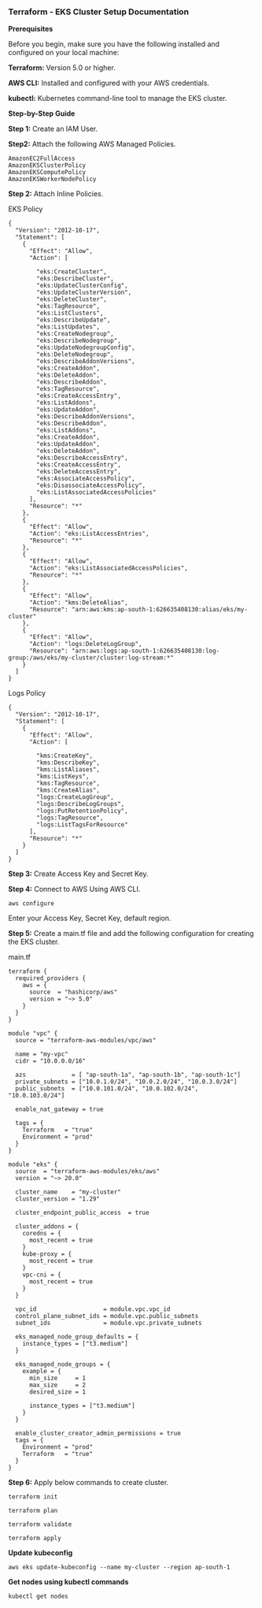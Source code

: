 ### Terraform - EKS Cluster Setup Documentation

**Prerequisites**

Before you begin, make sure you have the following installed and configured on your local machine:

**Terraform:** Version 5.0 or higher.

**AWS CLI:** Installed and configured with your AWS credentials.

**kubectl:** Kubernetes command-line tool to manage the EKS cluster.


**Step-by-Step Guide**

**Step 1:** Create an IAM User.

**Step2:** Attach the following AWS Managed Policies.
```
AmazonEC2FullAccess
AmazonEKSClusterPolicy
AmazonEKSComputePolicy
AmazonEKSWorkerNodePolicy
```

**Step 2:** Attach Inline Policies.

EKS Policy
```
{
  "Version": "2012-10-17",
  "Statement": [
    {
      "Effect": "Allow",
      "Action": [
      
        "eks:CreateCluster",
        "eks:DescribeCluster",
        "eks:UpdateClusterConfig",
        "eks:UpdateClusterVersion",
        "eks:DeleteCluster",
        "eks:TagResource",
        "eks:ListClusters",
        "eks:DescribeUpdate",
        "eks:ListUpdates",
        "eks:CreateNodegroup",
        "eks:DescribeNodegroup",
        "eks:UpdateNodegroupConfig",
        "eks:DeleteNodegroup",
        "eks:DescribeAddonVersions",
        "eks:CreateAddon",
        "eks:DeleteAddon",
        "eks:DescribeAddon",
        "eks:TagResource",
        "eks:CreateAccessEntry",
        "eks:ListAddons",
        "eks:UpdateAddon",
        "eks:DescribeAddonVersions",
        "eks:DescribeAddon",
        "eks:ListAddons",
        "eks:CreateAddon",
        "eks:UpdateAddon",
        "eks:DeleteAddon",
        "eks:DescribeAccessEntry",
        "eks:CreateAccessEntry",
        "eks:DeleteAccessEntry",
        "eks:AssociateAccessPolicy",
        "eks:DisassociateAccessPolicy",
        "eks:ListAssociatedAccessPolicies"
      ],
      "Resource": "*"
    },
    {
      "Effect": "Allow",
      "Action": "eks:ListAccessEntries",
      "Resource": "*"
    },
    {
      "Effect": "Allow",
      "Action": "eks:ListAssociatedAccessPolicies",
      "Resource": "*"
    },
    {
      "Effect": "Allow",
      "Action": "kms:DeleteAlias",
      "Resource": "arn:aws:kms:ap-south-1:626635408130:alias/eks/my-cluster"
    },
    {
      "Effect": "Allow",
      "Action": "logs:DeleteLogGroup",
      "Resource": "arn:aws:logs:ap-south-1:626635408130:log-group:/aws/eks/my-cluster/cluster:log-stream:*"
    }
  ]
}
```

Logs Policy

```
{
  "Version": "2012-10-17",
  "Statement": [
    {
      "Effect": "Allow",
      "Action": [
      
        "kms:CreateKey",
        "kms:DescribeKey",
        "kms:ListAliases",
        "kms:ListKeys",
        "kms:TagResource",
        "kms:CreateAlias",
        "logs:CreateLogGroup",
        "logs:DescribeLogGroups",
        "logs:PutRetentionPolicy",
        "logs:TagResource",
        "logs:ListTagsForResource"
      ],
      "Resource": "*"
    }
  ]
}
```
**Step 3:** Create Access Key and Secret Key.

**Step 4:** Connect to AWS Using AWS CLI.
```
aws configure
```
Enter your Access Key,
Secret Key,
default region.


**Step 5:** Create a main.tf file and add the following configuration for creating the EKS cluster.

main.tf
```
terraform {
  required_providers {
    aws = {
      source  = "hashicorp/aws"
      version = "~> 5.0"
    }
  }
}

module "vpc" {
  source = "terraform-aws-modules/vpc/aws"

  name = "my-vpc"
  cidr = "10.0.0.0/16"

  azs             = [ "ap-south-1a", "ap-south-1b", "ap-south-1c"]
  private_subnets = ["10.0.1.0/24", "10.0.2.0/24", "10.0.3.0/24"]
  public_subnets  = ["10.0.101.0/24", "10.0.102.0/24", "10.0.103.0/24"]

  enable_nat_gateway = true

  tags = {
    Terraform   = "true"
    Environment = "prod"
  }
}

module "eks" {
  source  = "terraform-aws-modules/eks/aws"
  version = "~> 20.0"

  cluster_name    = "my-cluster"
  cluster_version = "1.29"

  cluster_endpoint_public_access  = true

  cluster_addons = {
    coredns = {
      most_recent = true
    }
    kube-proxy = {
      most_recent = true
    }
    vpc-cni = {
      most_recent = true
    }
  }

  vpc_id                   = module.vpc.vpc_id
  control_plane_subnet_ids = module.vpc.public_subnets
  subnet_ids               = module.vpc.private_subnets

  eks_managed_node_group_defaults = {
    instance_types = ["t3.medium"]
  }

  eks_managed_node_groups = {
    example = {
      min_size     = 1
      max_size     = 2
      desired_size = 1

      instance_types = ["t3.medium"]
    }
  }

  enable_cluster_creator_admin_permissions = true
  tags = {
    Environment = "prod"
    Terraform   = "true"
  }
}
```

**Step 6:** Apply below commands to create cluster.

```
terraform init
```
```
terraform plan
```
```
terraform validate
```
```
terraform apply
```
**Update kubeconfig**
```
aws eks update-kubeconfig --name my-cluster --region ap-south-1
```
**Get nodes using kubectl commands**
```
kubectl get nodes
```
